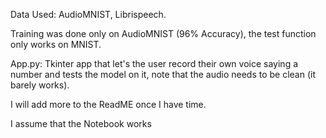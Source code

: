Data Used: AudioMNIST, Librispeech.

Training was done only on AudioMNIST (96% Accuracy), the test function only works on MNIST.

App.py: Tkinter app that let's the user record their own voice saying a number and tests the model on it, note that the audio needs to be clean (it barely works).

I will add more to the ReadME once I have time.

I assume that the Notebook works 
